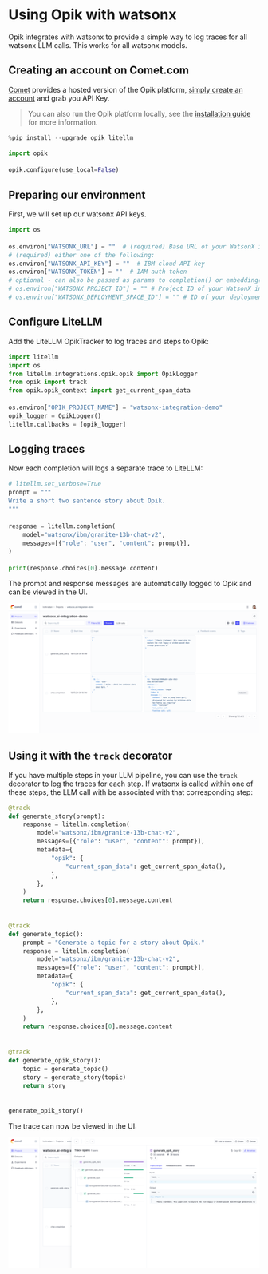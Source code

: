 # Using Opik with watsonx

Opik integrates with watsonx to provide a simple way to log traces for all watsonx LLM calls. This works for all watsonx models.

## Creating an account on Comet.com

[Comet](https://www.comet.com/site?from=llm&utm_source=opik&utm_medium=colab&utm_content=watsonx&utm_campaign=opik) provides a hosted version of the Opik platform, [simply create an account](https://www.comet.com/signup?from=llm&utm_source=opik&utm_medium=colab&utm_content=watsonx&utm_campaign=opik) and grab you API Key.

> You can also run the Opik platform locally, see the [installation guide](https://www.comet.com/docs/opik/self-host/overview/?from=llm&utm_source=opik&utm_medium=colab&utm_content=watsonx&utm_campaign=opik) for more information.


```python
%pip install --upgrade opik litellm
```


```python
import opik

opik.configure(use_local=False)
```

## Preparing our environment

First, we will set up our watsonx API keys.


```python
import os

os.environ["WATSONX_URL"] = ""  # (required) Base URL of your WatsonX instance
# (required) either one of the following:
os.environ["WATSONX_API_KEY"] = ""  # IBM cloud API key
os.environ["WATSONX_TOKEN"] = ""  # IAM auth token
# optional - can also be passed as params to completion() or embedding()
# os.environ["WATSONX_PROJECT_ID"] = "" # Project ID of your WatsonX instance
# os.environ["WATSONX_DEPLOYMENT_SPACE_ID"] = "" # ID of your deployment space to use deployed models
```

## Configure LiteLLM

Add the LiteLLM OpikTracker to log traces and steps to Opik:


```python
import litellm
import os
from litellm.integrations.opik.opik import OpikLogger
from opik import track
from opik.opik_context import get_current_span_data

os.environ["OPIK_PROJECT_NAME"] = "watsonx-integration-demo"
opik_logger = OpikLogger()
litellm.callbacks = [opik_logger]
```

## Logging traces

Now each completion will logs a separate trace to LiteLLM:


```python
# litellm.set_verbose=True
prompt = """
Write a short two sentence story about Opik.
"""

response = litellm.completion(
    model="watsonx/ibm/granite-13b-chat-v2",
    messages=[{"role": "user", "content": prompt}],
)

print(response.choices[0].message.content)
```

The prompt and response messages are automatically logged to Opik and can be viewed in the UI.

![watsonx Cookbook](https://raw.githubusercontent.com/comet-ml/opik/main/apps/opik-documentation/documentation/static/img/cookbook/watsonx_trace_cookbook.png)

## Using it with the `track` decorator

If you have multiple steps in your LLM pipeline, you can use the `track` decorator to log the traces for each step. If watsonx is called within one of these steps, the LLM call with be associated with that corresponding step:


```python
@track
def generate_story(prompt):
    response = litellm.completion(
        model="watsonx/ibm/granite-13b-chat-v2",
        messages=[{"role": "user", "content": prompt}],
        metadata={
            "opik": {
                "current_span_data": get_current_span_data(),
            },
        },
    )
    return response.choices[0].message.content


@track
def generate_topic():
    prompt = "Generate a topic for a story about Opik."
    response = litellm.completion(
        model="watsonx/ibm/granite-13b-chat-v2",
        messages=[{"role": "user", "content": prompt}],
        metadata={
            "opik": {
                "current_span_data": get_current_span_data(),
            },
        },
    )
    return response.choices[0].message.content


@track
def generate_opik_story():
    topic = generate_topic()
    story = generate_story(topic)
    return story


generate_opik_story()
```

The trace can now be viewed in the UI:

![watsonx Cookbook](https://raw.githubusercontent.com/comet-ml/opik/main/apps/opik-documentation/documentation/static/img/cookbook/watsonx_trace_decorator_cookbook.png)

